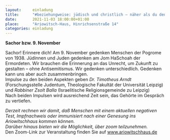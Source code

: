 ```yaml
---
layout:     einladung
title:      "#beziehungweise: jüdisch und christlich – näher als du denkst"
date:       2021-11-03 18:00:00+01:00
place:      "Ariowitsch-Haus, Hinrichsenstraße 14"
categories: einladung
---
```


**Sachor bzw. 9. November**

Sachor! Erinnere dich! Am 9. November gedenken Menschen der Pogrome von 1938. Jüdinnen und Juden gedenken am Jom HaSchoah der Ermordeten. Wir brauchen die Erinnerung an das Unrecht, um Zukunft zu gestalten – ohne Antisemitismus. Wir gedenken unterschiedlich. Gedenken kann uns aber auch zusammenbringen.
<br>
Impulse zu den beiden Aspekten geben
*Dr. Timotheus Arndt* (Forschungsstelle Judentum, Theologische Fakultät der Universität Leipzig)
und *Rabbiner Zsolt Balla* (Israelitische Religionsgemeinde zu Leipzig)
<br>
Nach beiden Impulsen wird ausreichend Zeit sein, das Gehörte im Gespräch zu vertiefen.

*Derzeit rechnen wir damit, daß Menschen mit einem aktuellen negativen Test, Impfnachweis oder immunisiert nach einer Genesung ins Ariowitschhaus kommen können.*
<br>
*Darüber hinaus bieten wir die Möglichkeit, über zoom teilzunehmen.*
<br>
Den Zoom-Link zur Veranstaltung finden Sie auf www.ariowitschhaus.de
